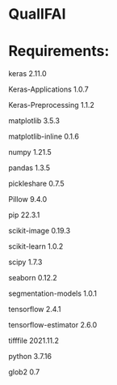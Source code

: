 # QualIFAI

# Requirements:

keras                   2.11.0

Keras-Applications      1.0.7

Keras-Preprocessing     1.1.2

matplotlib              3.5.3

matplotlib-inline       0.1.6

numpy                   1.21.5

pandas                  1.3.5

pickleshare             0.7.5

Pillow                  9.4.0

pip                     22.3.1

scikit-image            0.19.3

scikit-learn            1.0.2

scipy                   1.7.3

seaborn                 0.12.2

segmentation-models     1.0.1

tensorflow              2.4.1

tensorflow-estimator    2.6.0

tifffile                2021.11.2

python                  3.7.16

glob2                   0.7

